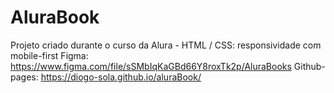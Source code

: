 # AluraBook
Projeto criado durante o curso da Alura - HTML / CSS: responsividade com mobile-first
Figma: https://www.figma.com/file/sSMbIqKaGBd66Y8roxTk2p/AluraBooks
Github-pages: https://diogo-sola.github.io/aluraBook/
